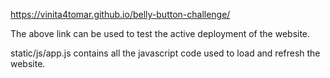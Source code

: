 https://vinita4tomar.github.io/belly-button-challenge/

The above link can be used to test the active deployment of the website.

static/js/app.js contains all the javascript code used to load and refresh the website.
